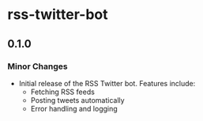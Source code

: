 # rss-twitter-bot

## 0.1.0

### Minor Changes

- Initial release of the RSS Twitter bot. Features include:
  - Fetching RSS feeds
  - Posting tweets automatically
  - Error handling and logging
